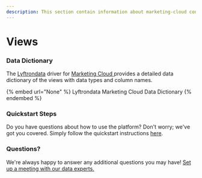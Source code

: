 ```yaml
---
description: This section contain information about marketing-cloud connector views information
---
```


# Views

### Data Dictionary

The [Lyftrondata](https://www.lyftrondata.com/) driver for [Marketing Cloud](None/)[ ](https://www.lyftrondata.com/integration/marketing-cloud/)provides a detailed data dictionary of the views with data types and column names.

{% embed url="None" %}
Lyftrondata Marketing Cloud Data Dictionary
{% endembed %}

### Quickstart Steps

Do you have questions about how to use the platform? Don't worry; we've got you covered. Simply follow the quickstart instructions [here](../README.md).

### Questions? <a href="#questions" id="questions"></a>

We're always happy to answer any additional questions you may have! [Set up a meeting with our data experts.](https://www.lyftrondata.com/book-a-meeting/)


